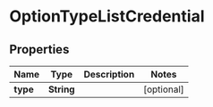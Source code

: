 

# OptionTypeListCredential

## Properties

Name | Type | Description | Notes
------------ | ------------- | ------------- | -------------
**type** | **String** |  |  [optional]



